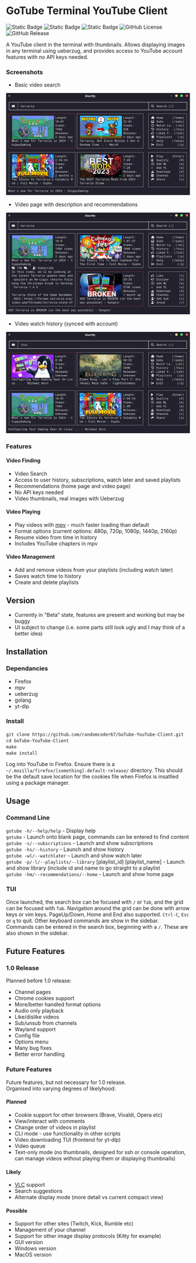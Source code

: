 # GoTube Terminal YouTube Client

![Static Badge](https://img.shields.io/badge/Linux-grey?logo=linux)
![Static Badge](https://img.shields.io/badge/Golang-007D9C)
![Static Badge](https://img.shields.io/badge/Usage-Terminal_YouTube_Client-blue)
![GitHub License](https://img.shields.io/github/license/randomcoder67/GoTube-Terminal-YouTube)
![GitHub Release](https://img.shields.io/github/v/tag/randomcoder67/GoTube-Terminal-YouTube)

A YouTube client in the terminal with thumbnails. Allows displaying images in any terminal using ueberzug, and provides access to YouTube account features with no API keys needed.

### Screenshots

* Basic video search

![Video Search](.screenshots/search.png)

* Video page with description and recommendations

![Video Page](.screenshots/videoPage.png)

* Video watch history (synced with account)

![Watch History](.screenshots/history.png)

### Features

#### Video Finding

* Video Search
* Access to user history, subscriptions, watch later and saved playlists
* Recommendations (home page and video page)
* No API keys needed
* Video thumbnails, real images with Ueberzug

#### Video Playing

* Play videos with [mpv](https://github.com/mpv-player/mpv) - much faster loading than default
* Format options (current options: 480p, 720p, 1080p, 1440p, 2160p)
* Resume video from time in history
* Includes YouTube chapters in mpv

#### Video Management

* Add and remove videos from your playlists (including watch later)
* Saves watch time to history
* Create and delete playlists

## Version

* Currently in "Beta" state, features are present and working but may be buggy
* UI subject to change (i.e. some parts still look ugly and I may think of a better idea)

## Installation

### Dependancies

* Firefox
* mpv
* ueberzug
* golang
* yt-dlp

### Install

`git clone https://github.com/randomcoder67/GoTube-YouTube-Client.git`  
`cd GoTube-YouTube-Client`  
`make`  
`make install`  

Log into YouTube in Firefox. Ensure there is a `~/.mozilla/firefox/[something].default-release/` directory. This should be the default save location for the cookies file when Firefox is insatlled using a package manager.

## Usage

### Command Line

`gotube -h/--help/help` - Display help  
`gotube` - Launch onto blank page, commands can be entered to find content  
`gotube -s/--subscriptions` - Launch and show subscriptions  
`gotube -hs/--history` - Launch and show history  
`gotube -wl/--watchlater` - Launch and show watch later  
`gotube -p/-l/--playlists/--library` [playlist_id] [playlist_name] - Launch and show library (include id and name to go straight to a playlist  
`gotube -hm/--recommendations/--home` - Launch and show home page  

### TUI

Once launched, the search box can be focused with `/` or `Tab`, and the grid can be focused with `Tab`. Navigation around the grid can be done with arrow keys or vim keys. PageUp/Down, Home and End also supported. `Ctrl-C`, `Esc` or `q` to quit. Other keyboard commands are show in the sidebar.  
Commands can be entered in the search box, beginning with a `/`. These are also shown in the sidebar.

## Future Features

### 1.0 Release

Planned before 1.0 release:

* Channel pages
* Chrome cookies support
* More/better handled format options
* Audio only playback
* Like/dislike videos
* Sub/unsub from channels
* Wayland support
* Config file
* Options menu
* Many bug fixes
* Better error handling

### Future Features

Future features, but not necessary for 1.0 release.  
Organised into varying degrees of likelyhood:

#### Planned

* Cookie support for other browsers (Brave, Vivaldi, Opera etc)
* View/interact with comments
* Change order of videos in playlist
* CLI mode - use functionality in other scripts
* Video downloading TUI (frontend for yt-dlp)
* Video queue
* Text-only mode (no thumbnails, designed for ssh or console operation, can manage videos without playing them or displaying thumbnails)

#### Likely

* [VLC](https://www.videolan.org/) support
* Search suggestions
* Alternate display mode (more detail vs current compact view)

#### Possible

* Support for other sites (Twitch, Kick, Rumble etc)
* Management of your channel
* Support for other image display protocols (Kitty for example)
* GUI version
* Windows version
* MacOS version
